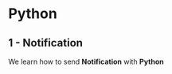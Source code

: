 # Python

<h2>1 - Notification</h2>
<p>We learn how to send <b>Notification</b> with <b>Python</b></p>
